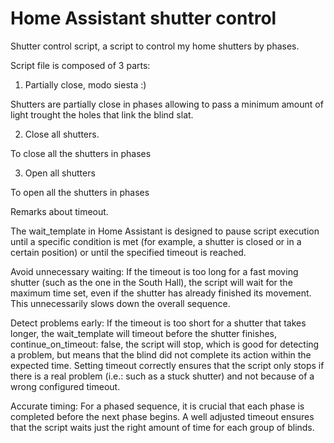 # Home Assistant shutter control

Shutter control script, a script to control my home shutters by phases.

Script file is composed of 3 parts:

1. Partially close, modo siesta :)

Shutters are partially close in phases allowing to pass a minimum amount of light trought the holes that link the blind slat.

2. Close all shutters.

To close all the shutters in phases

3. Open all shutters

To open all the shutters in phases



Remarks about timeout.

The wait_template in Home Assistant is designed to pause script execution until a specific condition is met (for example, a shutter is closed or in a certain position) or until the specified timeout is reached.

Avoid unnecessary waiting: If the timeout is too long for a fast moving shutter (such as the one in the South Hall), the script will wait for the maximum time set, even if the shutter has already finished its movement. This unnecessarily slows down the overall sequence.

Detect problems early: If the timeout is too short for a shutter that takes longer, the wait_template will timeout before the shutter finishes, continue_on_timeout: false, the script will stop, which is good for detecting a problem, but means that the blind did not complete its action within the expected time. Setting timeout correctly ensures that the script only stops if there is a real problem (i.e.: such as a stuck shutter) and not because of a wrong configured timeout.

Accurate timing: For a phased sequence, it is crucial that each phase is completed before the next phase begins. A well adjusted timeout ensures that the script waits just the right amount of time for each group of blinds.

